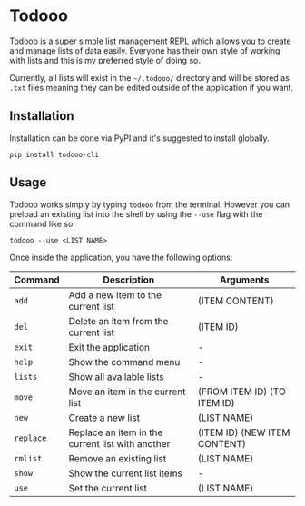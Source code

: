# Todooo

Todooo is a super simple list management REPL which allows you to create and
manage lists of data easily. Everyone has their own style of working with lists
and this is my preferred style of doing so.

Currently, all lists will exist in the `~/.todooo/` directory and will be
stored as `.txt` files meaning they can be edited outside of the application if
you want.

## Installation

Installation can be done via PyPI and it's suggested to install globally.

```
pip install todooo-cli
```

## Usage

Todooo works simply by typing `todooo` from the terminal. However you can
preload an existing list into the shell by using the `--use` flag with the
command like so:

```
todooo --use <LIST NAME>
```

Once inside the application, you have the following options:

| Command   | Description                                       | Arguments                     |
|-----------|---------------------------------------------------|-------------------------------|
| `add`     | Add a new item to the current list                | (ITEM CONTENT)                |
| `del`     | Delete an item from the current list              | (ITEM ID)                     |
| `exit`    | Exit the application                              | -                             |
| `help`    | Show the command menu                             | -                             |
| `lists`   | Show all available lists                          | -                             |
| `move`    | Move an item in the current list                  | (FROM ITEM ID) (TO ITEM ID)   |
| `new`     | Create a new list                                 | (LIST NAME)                   |
| `replace` | Replace an item in the current list with another  | (ITEM ID) (NEW ITEM CONTENT)  |
| `rmlist`  | Remove an existing list                           | (LIST NAME)                   |
| `show`    | Show the current list items                       | -                             |
| `use`     | Set the current list                              | (LIST NAME)                   |
